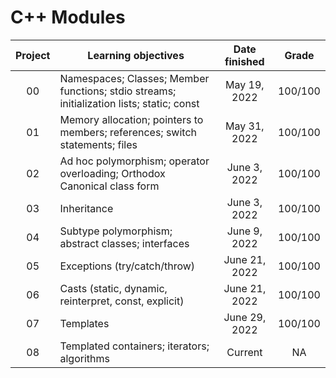 # C++ Modules

|Project|Learning objectives|Date finished|Grade|
| :---: | --- | :---: | :---: |
| 00 | Namespaces;  Classes;  Member functions;  stdio streams;  initialization lists;  static;  const| May 19, 2022 | 100/100 |
| 01 | Memory allocation;  pointers to members;  references;  switch statements;  files| May 31, 2022 | 100/100 |
| 02 | Ad hoc polymorphism;  operator overloading;  Orthodox Canonical class form| June 3, 2022 | 100/100 |
| 03 | Inheritance| June 3, 2022  | 100/100 |
| 04 | Subtype polymorphism; abstract classes; interfaces| June 9, 2022 | 100/100 |
| 05 | Exceptions (try/catch/throw) | June 21, 2022 | 100/100 |
| 06 | Casts (static, dynamic, reinterpret, const, explicit) | June 21, 2022 | 100/100 |
| 07 | Templates | June 29, 2022 | 100/100 |
| 08 | Templated containers; iterators; algorithms | Current | NA |
